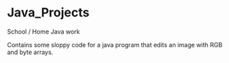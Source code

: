 Java_Projects
=============

School / Home Java work

Contains some sloppy code for a java program that edits an image with RGB and byte arrays.
